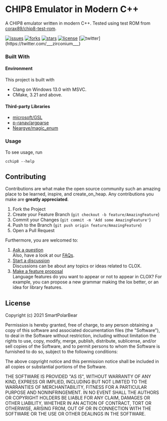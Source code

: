 # CHIP8 Emulator in Modern C++ 

A CHIP8 emulator written in modern C++. Tested using test ROM from [corax89/chip8-test-rom](https://github.com/corax89/chip8-test-rom).  

[![issues](https://img.shields.io/github/issues/SmartPolarBear/cchip8)](https://github.com/SmartPolarBear/cchip8/issues)
[![forks](https://img.shields.io/github/forks/SmartPolarBear/cchip8)](https://github.com/SmartPolarBear/cchip8/fork)
[![stars](https://img.shields.io/github/stars/SmartPolarBear/cchip8)](https://github.com/SmartPolarBear/cchip8/stargazers)
[![license](https://img.shields.io/github/license/SmartPolarBear/cchip8)](https://github.com/SmartPolarBear/cchip8/blob/master/LICENSE)
[![twitter](https://img.shields.io/twitter/url?style=social&url=https%3A%2F%2Ftwitter.com%2F___zirconium___)](https://twitter.com/___zirconium___)  

### Built With  

#### Environment  

This project is built with  

- Clang on Windows 13.0 with MSVC. 
- CMake, 3.21 and above.


#### Third-party Libraries  
- [microsoft/GSL](https://github.com/microsoft/GSL)
- [p-ranav/argparse](https://github.com/p-ranav/argparse)
- [Neargye/magic_enum](https://github.com/Neargye/magic_enum)  

### Usage  

To see usage, run  
```shell
cchip8 --help
```

## Contributing  

Contributions are what make the open source community such an amazing place to be learned, inspire, and create_on_heap. Any contributions you make are **greatly appreciated**.

1. Fork the Project
2. Create your Feature Branch (`git checkout -b feature/AmazingFeature`)
3. Commit your Changes (`git commit -m 'Add some AmazingFeature'`)
4. Push to the Branch (`git push origin feature/AmazingFeature`)
5. Open a Pull Request

Furthermore, you are welcomed to:

1. [Ask a question](https://github.com/SmartPolarBear/cchip8/discussions/categories/q-a)   
   Also, have a look at our [FAQs]().
2. [Start a discussion](https://github.com/SmartPolarBear/cchip8/discussions/categories/general)    
   Discussions can be about any topics or ideas related to CLOX.
3. [Make a feature proposal](https://github.com/SmartPolarBear/cchip8/issues)   
   Language features do you want to appear or not to appear in CLOX? For example, you can propose a new grammar making the lox better, or an idea for library features.

## License  

Copyright (c) 2021 SmartPolarBear

Permission is hereby granted, free of charge, to any person obtaining a copy
of this software and associated documentation files (the "Software"), to deal
in the Software without restriction, including without limitation the rights
to use, copy, modify, merge, publish, distribute, sublicense, and/or sell
copies of the Software, and to permit persons to whom the Software is
furnished to do so, subject to the following conditions:

The above copyright notice and this permission notice shall be included in all
copies or substantial portions of the Software.

THE SOFTWARE IS PROVIDED "AS IS", WITHOUT WARRANTY OF ANY KIND, EXPRESS OR
IMPLIED, INCLUDING BUT NOT LIMITED TO THE WARRANTIES OF MERCHANTABILITY,
FITNESS FOR A PARTICULAR PURPOSE AND NONINFRINGEMENT. IN NO EVENT SHALL THE
AUTHORS OR COPYRIGHT HOLDERS BE LIABLE FOR ANY CLAIM, DAMAGES OR OTHER
LIABILITY, WHETHER IN AN ACTION OF CONTRACT, TORT OR OTHERWISE, ARISING FROM,
OUT OF OR IN CONNECTION WITH THE SOFTWARE OR THE USE OR OTHER DEALINGS IN THE
SOFTWARE.


